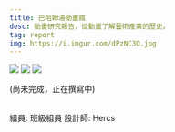 ```yaml
---
title: 巴哈姆湯動畫瘋
desc: 動畫研究報告，從動畫了解藝術產業的歷史。
tag: report
img: https://i.imgur.com/dPzNC3O.jpg
---
```


![](https://i.imgur.com/dPzNC3O.jpg)
![](https://i.imgur.com/Cvp11oy.png)
![](https://i.imgur.com/N1IFdsv.png)

(尚未完成，正在撰寫中)

\
組員: 班級組員
設計師: Hercs